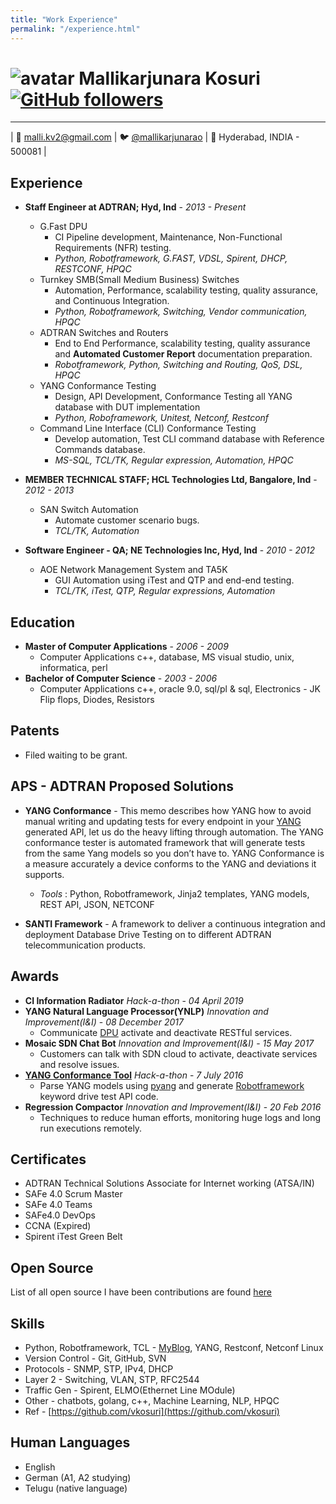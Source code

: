 ```yaml
---
title: "Work Experience"
permalink: "/experience.html"
---
```


![avatar](https://avatars1.githubusercontent.com/u/13664257?v=3&s=200) Mallikarjunara Kosuri [![GitHub followers](https://img.shields.io/github/followers/vkosuri.svg?style=social&label=Follow&maxAge=2592000)](https://github.com/vkosuri?tab=followers)
=====================
***
| :email: [malli.kv2@gmail.com](mailto:malli.kv2@gmail.com) |  :bird: [@mallikarjunarao](https://twitter.com/mallikarjunarao) |  :office: Hyderabad, INDIA - 500081 |

Experience
----------
- **Staff Engineer at ADTRAN; Hyd, Ind** - *2013 - Present*
    - G.Fast DPU
        * CI Pipeline development, Maintenance, Non-Functional Requirements (NFR) testing.
        * *Python, Robotframework, G.FAST, VDSL, Spirent, DHCP, RESTCONF, HPQC*
    - Turnkey SMB(Small Medium Business) Switches
        * Automation, Performance, scalability testing, quality assurance, and Continuous Integration.
        * *Python, Robotframework, Switching, Vendor communication, HPQC*
    - ADTRAN Switches and Routers
        * End to End Performance, scalability testing, quality assurance and **Automated Customer Report** documentation preparation.
        * *Robotframework, Python, Switching and Routing, QoS, DSL, HPQC*
    - YANG Conformance Testing
        * Design, API Development, Conformance Testing all YANG database with DUT implementation
        * *Python, Roboframework, Unitest, Netconf, Restconf*
    - Command Line Interface (CLI) Conformance Testing
        * Develop automation, Test CLI command database with Reference Commands database.
        * *MS-SQL, TCL/TK, Regular expression, Automation, HPQC*

- **MEMBER TECHNICAL STAFF; HCL Technologies Ltd, Bangalore, Ind** - *2012 - 2013*
    - SAN Switch Automation
        * Automate customer scenario bugs.
        * *TCL/TK, Automation*
- **Software Engineer - QA; NE Technologies Inc, Hyd, Ind** - *2010 - 2012*
    - AOE Network Management System and TA5K
        * GUI Automation using iTest and QTP and end-end testing.
        * *TCL/TK, iTest, QTP, Regular expressions, Automation*

Education
---------
- **Master of Computer Applications** - *2006 - 2009*
    - Computer Applications c++, database, MS visual studio, unix, informatica, perl
- **Bachelor of Computer Science** - *2003 - 2006*
    - Computer Applications c++, oracle 9.0, sql/pl & sql, Electronics - JK Flip flops, Diodes, Resistors

Patents
-------
 - Filed waiting to be grant.

APS - ADTRAN Proposed Solutions
-------------------------------
 - **YANG Conformance** - This memo describes how YANG how to avoid manual writing and updating tests for every endpoint in your [YANG](https://www.tail-f.com/what-is-yang/) generated API, let us do the heavy lifting through automation. The YANG conformance tester is automated framework that will generate tests from the same Yang models so you don’t have to. YANG Conformance is a measure accurately a device conforms to the YANG and deviations it supports.
    - *Tools* : Python, Robotframework, Jinja2 templates, YANG models, REST API, JSON, NETCONF

 - **SANTI Framework** - A framework to deliver a continuous integration and deployment Database Drive Testing on to different ADTRAN telecommunication products.

Awards
------
- **CI Information Radiator** *Hack-a-thon* - *04 April 2019*
- **YANG Natural Language Processor(YNLP)** *Innovation and Improvement(I&I)* - *08 ‎December ‎2017*
    - Communicate [DPU](https://portal.adtran.com/web/page/portal/Adtran/group/4504) activate and deactivate RESTful services.
- **Mosaic SDN Chat Bot** *Innovation and Improvement(I&I)* - *15 ‎May ‎2017*
    - Customers can talk with SDN cloud to activate, deactivate services and resolve issues.
- **[YANG Conformance Tool](https://tools.ietf.org/html/draft-bierman-netmod-yang-conformance-00)** *Hack-a-thon* - *7 July 2016*
    - Parse YANG models using [pyang](https://github.com/mbj4668/pyang) and generate [Robotframework](https://robotframework.org/) keyword drive test API code.
- **Regression Compactor** *Innovation and Improvement(I&I)* - *20 ‎Feb ‎2016*
    - Techniques to reduce human efforts, monitoring huge logs and long run executions remotely.

Certificates
------------
- ADTRAN Technical Solutions Associate for Internet working (ATSA/IN)
- SAFe 4.0 Scrum Master
- SAFe 4.0 Teams
- SAFe4.0 DevOps
- CCNA (Expired)
- Spirent iTest Green Belt

Open Source
-----------
List of all open source I have been contributions are found [here](https://vkosuri.github.io/projects.html)

Skills
------
- Python, Robotframework, TCL - [MyBlog](http://tclscripting.blogspot.com/), YANG, Restconf, Netconf
Linux
- Version Control - Git, GitHub, SVN
- Protocols - SNMP, STP, IPv4, DHCP
- Layer 2 - Switching, VLAN, STP, RFC2544
- Traffic Gen - Spirent, ELMO(Ethernet Line MOdule)
- Other - chatbots, golang, c++, Machine Learning, NLP, HPQC
- Ref - [https://github.com/vkosuri](https://github.com/vkosuri)

Human Languages
---------------
 * English
 * German (A1, A2 studying)
 * Telugu (native language)
